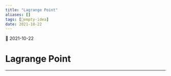 ```yaml
---
title: "Lagrange Point"
aliases: []
tags: [💭empty-idea]
date: 2021-10-22
---
```

🌱 2021-10-22
# Lagrange Point
___